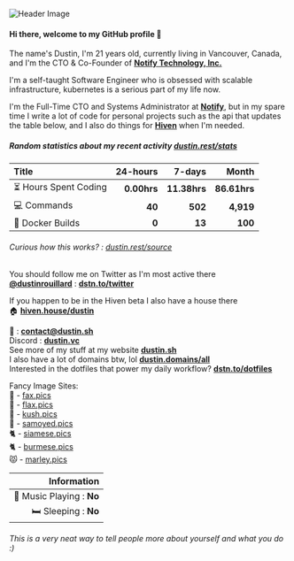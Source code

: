 ![Header Image](https://gcs.dustin.sh/u/cce17dd3c78b35a8.png)

#### Hi there, welcome to my GitHub profile 👋

The name's Dustin, I'm 21 years old, currently living in Vancouver, Canada, and I'm the CTO & Co-Founder of [**Notify Technology, Inc.**](https://notify.me) 

I'm a self-taught Software Engineer who is obsessed with scalable infrastructure, kubernetes is a serious part of my life now.

I'm the Full-Time CTO and Systems Administrator at [**Notify**](https://notify.me), but in my spare time I write a lot of code for personal projects such as the api that updates the table below, and I also do things for [**Hiven**](https://hiven.io) when I'm needed.

##### Random statistics about my recent activity [dustin.rest/stats](https://dustin.rest/stats)

| Title                                       |    24-hours |       7-days |        Month |
| :------------------------------------------ | ----------: | -----------: | -----------: |
| :hourglass_flowing_sand: Hours Spent Coding | **0.00hrs** | **11.38hrs** | **86.61hrs** |
| :computer: Commands                         |      **40** |      **502** |    **4,919** |
| :hammer: Docker Builds                      |       **0** |       **13** |      **100** |

###### Curious how this works? : [dustin.rest/source](https://dustin.rest/source)

You should follow me on Twitter as I'm most active there \
[**@dustinrouillard**](https://dstn.to/twitter) : [**dstn.to/twitter**](https://dstn.to/twitter)

If you happen to be in the Hiven beta I also have a house there \
:house: [**hiven.house/dustin**](https://hiven.house/dustin)

:email: : [**contact@dustin.sh**](mailto://contact@dustin.sh) \
Discord : [**dustin.vc**](https://dustin.vc) \
See more of my stuff at my website [**dustin.sh**](https://dustin.sh) \
I also have a lot of domains btw, lol [**dustin.domains/all**](https://dustin.domains/all) \
Interested in the dotfiles that power my daily workflow? [**dstn.to/dotfiles**](https://dstn.to/dotfiles)

Fancy Image Sites: \
📠  - [fax.pics](https://fax.pics) \
🌱  - [flax.pics](https://flax.pics) \
🍁  - [kush.pics](https://kush.pics) \
🐶  - [samoyed.pics](https://samoyed.pics) \
🐈  - [siamese.pics](https://siamese.pics) \
🐈  - [burmese.pics](https://burmese.pics) \
😾  - [marley.pics](https://marley.pics)


| Information                           |
| ------------------------------------: |
| :musical_note: Music Playing : **No** |
|               :bed: Sleeping : **No** |

###### This is a very neat way to tell people more about yourself and what you do :)
